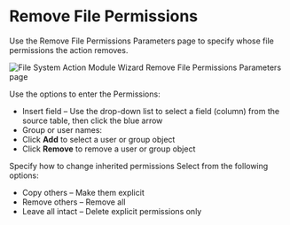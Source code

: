 # Remove File Permissions

Use the Remove File Permissions Parameters page to specify whose file permissions the action
removes.

![File System Action Module Wizard Remove File Permissions Parameters page](/img/product_docs/accessanalyzer/11.6/accessanalyzer/admin/action/filesystem/parameters/removefilepermissions.webp)

Use the options to enter the Permissions:

- Insert field – Use the drop-down list to select a field (column) from the source table, then click
  the blue arrow
- Group or user names:
- Click **Add** to select a user or group object
- Click **Remove** to remove a user or group object

Specify how to change inherited permissions Select from the following options:

- Copy others – Make them explicit
- Remove others – Remove all
- Leave all intact – Delete explicit permissions only
